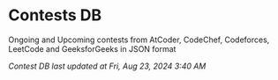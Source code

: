 # Contests DB

Ongoing and Upcoming contests from AtCoder, CodeChef, Codeforces, LeetCode and GeeksforGeeks in JSON format

*Contest DB last updated at Fri, Aug 23, 2024 3:40 AM*  
